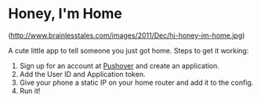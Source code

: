 Honey, I'm Home
===============

(http://www.brainlesstales.com/images/2011/Dec/hi-honey-im-home.jpg)

A cute little app to tell someone you just got home. Steps to get it working:

1. Sign up for an account at [Pushover]('https://www.pushover.net/') and create an application.
2. Add the User ID and Application token.
3. Give your phone a static IP on your home router and add it to the config.
4. Run it!